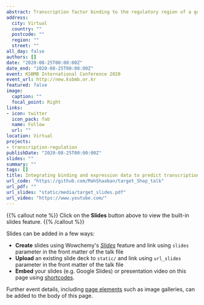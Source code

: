 ```yaml
---
abstract: Transcription factor binding to the regulatory region of a gene induces or represses its gene expression. Transcription factors share their binding sites with other factors, co-factors, and/or DNA-binding proteins. These proteins form complexes that bind to the DNA as one-units. The binding of two factors to a shared site does not always lead to a functional interaction. We propose a method to predict the combined functions of two factors using comparable binding and expression data (target). We based this method on binding and expression target analysis (BETA), which we re-implemented in R and extended for this purpose. target ranks the factor's targets by importance and predicts the dominant type of interaction between two transcription factors. We applied the method to simulated and real datasets of transcription factor-binding sites and gene expression under perturbation of factors. We found that Yin Yang 1 transcription factor (YY1) and YY2 have antagonistic and independent regulatory targets in HeLa cells, but they may cooperate on a few shared targets. We developed an R package and a web application to integrate binding (ChIP-seq) and expression (microarrays or RNA-seq) data to determine the cooperative or competitive combined function of two transcription factors.
address:
  city: Virtual
  country: ""
  postcode: ""
  region: ""
  street: ""
all_day: false
authors: []
date: "2020-08-25T00:00:00Z"
date_end: "2020-08-25T00:00:00Z"
event: KSBMB International Conference 2020
event_url: http://new.ksbmb.or.kr
featured: false
image:
  caption: ""
  focal_point: Right
links:
- icon: twitter
  icon_pack: fab
  name: Follow
  url: ""
location: Virtual
projects:
- transcription-regulation
publishDate: "2020-08-25T00:00:00Z"
slides: ""
summary: ""
tags: []
title: Integrating binding and expression data to predict transcription factors combined function
url_code: "https://github.com/MahShaaban/target_Shop_talk"
url_pdf: ""
url_slides: "static/media/target_slides.pdf"
url_video: "https://www.youtube.com/"
---
```


{{% callout note %}}
Click on the **Slides** button above to view the built-in slides feature.
{{% /callout %}}

Slides can be added in a few ways:

- **Create** slides using Wowchemy's [*Slides*](https://wowchemy.com/docs/managing-content/#create-slides) feature and link using `slides` parameter in the front matter of the talk file
- **Upload** an existing slide deck to `static/` and link using `url_slides` parameter in the front matter of the talk file
- **Embed** your slides (e.g. Google Slides) or presentation video on this page using [shortcodes](https://wowchemy.com/docs/writing-markdown-latex/).

Further event details, including [page elements](https://wowchemy.com/docs/writing-markdown-latex/) such as image galleries, can be added to the body of this page.

